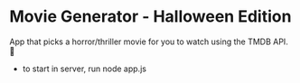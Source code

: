 # Movie Generator - Halloween Edition
App that picks a horror/thriller movie for you to watch using the TMDB API. 🎃

* to start in server, run node app.js